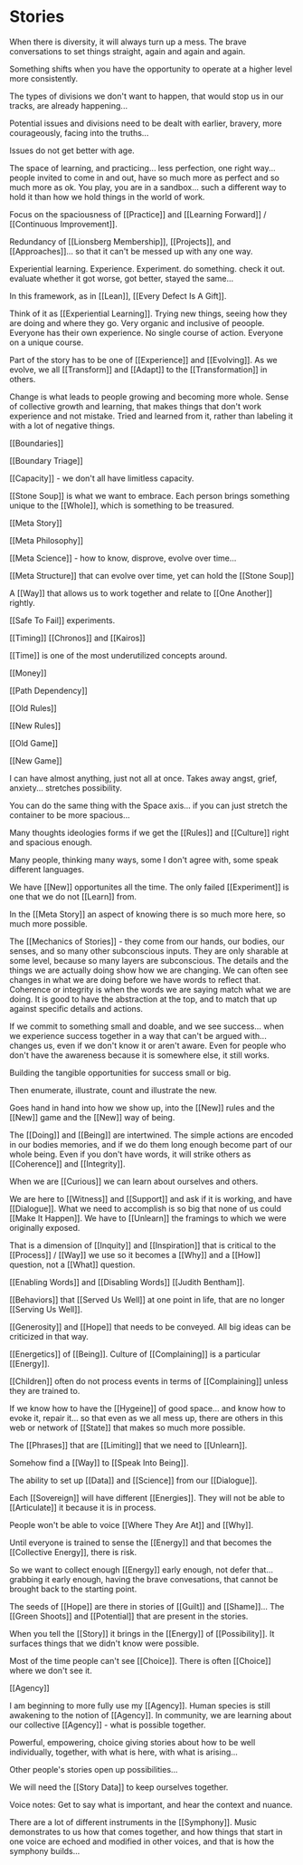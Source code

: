 # Stories

When there is diversity, it will always turn up a mess. The brave conversations to set things straight, again and again and again. 

Something shifts when you have the opportunity to operate at a higher level more consistently. 

The types of divisions we don't want to happen, that would stop us in our tracks, are already happening... 

Potential issues and divisions need to be dealt with earlier, bravery, more courageously, facing into the truths... 

Issues do not get better with age.

The space of learning, and practicing... less perfection, one right way... people invited to come in and out, have so much more as perfect and so much more as ok. You play, you are in a sandbox... such a different way to hold it than how we hold things in the world of work. 

Focus on the spaciousness of [[Practice]] and [[Learning Forward]] / [[Continuous Improvement]]. 

Redundancy of [[Lionsberg Membership]], [[Projects]], and [[Approaches]]... so that it can't be messed up with any one way. 

Experiential learning. Experience. Experiment. do something. check it out. evaluate whether it got worse, got better, stayed the same... 

In this framework, as in [[Lean]], [[Every Defect Is A Gift]]. 

Think of it as [[Experiential Learning]]. Trying new things, seeing how they are doing and where they go. Very organic and inclusive of peoople. Everyone has their own experience. No single course of action. Everyone on a unique course. 

Part of the story has to be one of [[Experience]] and [[Evolving]]. As we evolve, we all [[Transform]] and [[Adapt]] to the [[Transformation]] in others. 

Change is what leads to people growing and becoming more whole. Sense of collective growth and learning, that makes things that don't work experience and not mistake. Tried and learned from it, rather than labeling it with a lot of negative things.

[[Boundaries]] 

[[Boundary Triage]] 

[[Capacity]] - we don't all have limitless capacity. 

[[Stone Soup]] is what we want to embrace. Each person brings something unique to the [[Whole]], which is something to be treasured. 

[[Meta Story]] 

[[Meta Philosophy]]

[[Meta Science]] - how to know, disprove, evolve over time... 

[[Meta Structure]] that can evolve over time, yet can hold the [[Stone Soup]] 

A [[Way]] that allows us to work together and relate to [[One Another]] rightly. 

[[Safe To Fail]] experiments. 

[[Timing]] [[Chronos]] and [[Kairos]]

[[Time]] is one of the most underutilized concepts around. 

[[Money]] 

[[Path Dependency]] 

[[Old Rules]]

[[New Rules]]

[[Old Game]] 

[[New Game]] 

I can have almost anything, just not all at once. Takes away angst, grief, anxiety... stretches possibility. 

You can do the same thing with the Space axis... if you can just stretch the container to be more spacious... 

Many thoughts ideologies forms if we get the [[Rules]] and [[Culture]] right and spacious enough. 

Many people, thinking many ways, some I don't agree with, some speak different languages. 

We have [[New]] opportunites all the time. The only failed [[Experiment]] is one that we do not [[Learn]] from. 

In the [[Meta Story]] an aspect of knowing there is so much more here, so much more possible. 

The [[Mechanics of Stories]] - they come from our hands, our bodies, our senses, and so many other subconscious inputs. They are only sharable at some level, because so many layers are subconscious. The details and the things we are actually doing show how we are changing. We can often see changes in what we are doing before we have words to reflect that. Coherence or integrity is when the words we are saying match what we are doing. It is good to have the abstraction at the top, and to match that up against specific details and actions. 

If we commit to something small and doable, and we see success... when we experience success together in a way that can't be argued with... changes us, even if we don't know it or aren't aware. Even for people who don't have the awareness because it is somewhere else, it still works. 

Building the tangible opportunities for success small or big. 

Then enumerate, illustrate, count and illustrate the new. 

Goes hand in hand into how we show up, into the [[New]] rules and the [[New]] game and the [[New]] way of being.

The [[Doing]] and [[Being]] are intertwined. The simple actions are encoded in our bodies memories, and if we do them long enough become part of our whole being. Even if you don't have words, it will strike others as [[Coherence]] and [[Integrity]]. 

When we are [[Curious]] we can learn about ourselves and others. 

We are here to [[Witness]] and [[Support]] and ask if it is working, and have [[Dialogue]]. What we need to accomplish is so big that none of us could [[Make It Happen]]. We have to [[Unlearn]] the framings to which we were originally exposed. 

That is a dimension of [[Inquity]] and [[Inspiration]] that is critical to the [[Process]] / [[Way]] we use so it becomes a [[Why]] and a [[How]] question, not a [[What]] question.

[[Enabling Words]] and [[Disabling Words]] [[Judith Bentham]]. 

[[Behaviors]] that [[Served Us Well]] at one point in life, that are no longer [[Serving Us Well]]. 

[[Generosity]] and [[Hope]] that needs to be conveyed. All big ideas can be criticized in that way. 

[[Energetics]] of [[Being]]. Culture of [[Complaining]] is a particular [[Energy]]. 

[[Children]] often do not process events in terms of [[Complaining]] unless they are trained to. 

If we know how to have the [[Hygeine]] of good space... and know how to evoke it, repair it... so that even as we all mess up, there are others in this web or network of [[State]] that makes so much more possible. 

The [[Phrases]] that are [[Limiting]] that we need to [[Unlearn]]. 

Somehow find a [[Way]] to [[Speak Into Being]]. 

The ability to set up [[Data]] and [[Science]] from our [[Dialogue]].

Each [[Sovereign]] will have different [[Energies]]. They will not be able to [[Articulate]] it because it is in process. 

People won't be able to voice [[Where They Are At]] and [[Why]]. 

Until everyone is trained to sense the [[Energy]] and that becomes the [[Collective Energy]], there is risk. 

So we want to collect enough [[Energy]] early enough, not defer that... grabbing it early enough, having the brave convesations, that cannot be brought back to the starting point. 

The seeds of [[Hope]] are there in stories of [[Guilt]] and [[Shame]]... The [[Green Shoots]] and [[Potential]] that are present in the stories.

When you tell the [[Story]] it brings in the [[Energy]] of [[Possibility]]. It surfaces things that we didn't know were possible. 

Most of the time people can't see [[Choice]]. There is often [[Choice]] where we don't see it. 

[[Agency]] 

I am beginning to more fully use my [[Agency]]. Human species is still awakening to the notion of [[Agency]]. In community, we are learning about our collective [[Agency]] - what is possible together. 

Powerful, empowering, choice giving stories about how to be well individually, together, with what is here, with what is arising...

Other people's stories open up possibilities... 

We will need the [[Story Data]] to keep ourselves together.

Voice notes: Get to say what is important, and hear the context and nuance. 

There are a lot of different instruments in the [[Symphony]]. Music demonstrates to us how that comes together, and how things that start in one voice are echoed and modified in other voices, and that is how the symphony builds... 










